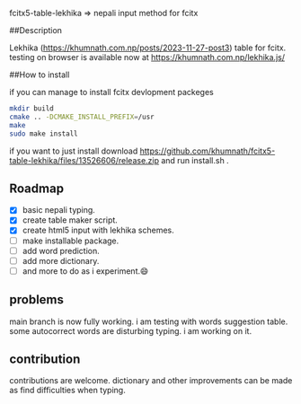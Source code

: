 fcitx5-table-lekhika =>  nepali input method for fcitx

##Description

Lekhika (https://khumnath.com.np/posts/2023-11-27-post3) table for fcitx.   
testing on browser is available now at https://khumnath.com.np/lekhika.js/

##How to install

if you can manage to install fcitx devlopment packeges
```bash
mkdir build
cmake .. -DCMAKE_INSTALL_PREFIX=/usr
make
sudo make install
```
if you want to just install
download https://github.com/khumnath/fcitx5-table-lekhika/files/13526606/release.zip and run install.sh .

## Roadmap

- [x] basic nepali typing.
- [x] create table maker script.
- [X] create html5 input with lekhika schemes.
- [ ] make installable package.
- [ ] add word prediction.
- [ ] add more dictionary.
- [ ] and more to do as i experiment.:smile:

## problems

 main branch is now fully working. i am testing with words suggestion table. some autocorrect words are disturbing typing. i am working on it.

## contribution

contributions are welcome. dictionary and other improvements can be made as find difficulties when typing.
